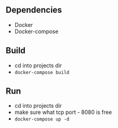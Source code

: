 ## Dependencies

* Docker
* Docker-compose

## Build

* cd into projects dir
* `docker-compose build`

## Run

* cd into projects dir
* make sure what tcp port - 8080 is free
* `docker-compose up -d`
